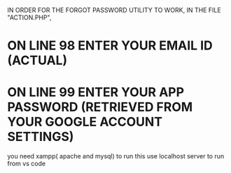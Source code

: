 IN ORDER FOR THE FORGOT PASSWORD UTILITY TO WORK, 
IN THE FILE "ACTION.PHP",
# ON LINE 98 ENTER YOUR EMAIL ID (ACTUAL)
# ON LINE 99 ENTER YOUR APP PASSWORD (RETRIEVED FROM YOUR GOOGLE ACCOUNT SETTINGS)
you need xampp( apache and mysql) to run this
use localhost server to run from vs code
